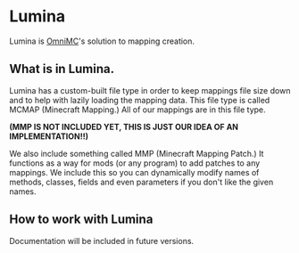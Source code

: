 # Lumina

Lumina is [OmniMC](https://omnimc.org)'s solution to mapping creation. 

## What is in Lumina.

Lumina has a custom-built file type in order to keep mappings file size down and to help with lazily loading the mapping data.
This file type is called MCMAP (Minecraft Mapping.) All of our mappings are in this file type.

**(MMP IS NOT INCLUDED YET, THIS IS JUST OUR IDEA OF AN IMPLEMENTATION!!)**

We also include something called MMP (Minecraft Mapping Patch.) 
It functions as a way for mods (or any program) to add patches to any mappings.
We include this so you can dynamically modify names of methods, classes, fields and even parameters if you don't like the given names.

## How to work with Lumina

Documentation will be included in future versions.